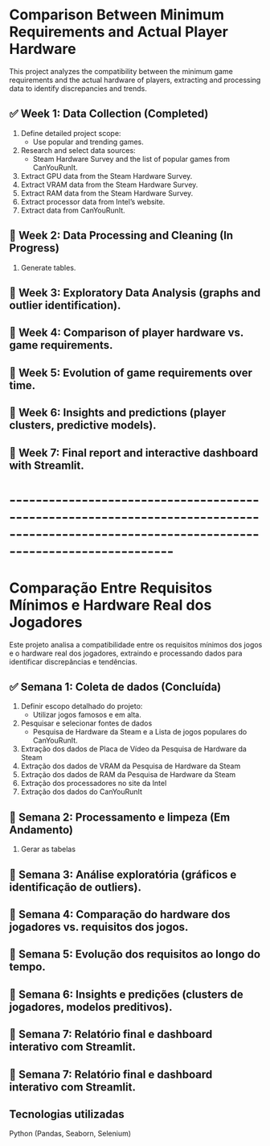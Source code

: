 # Comparison Between Minimum Requirements and Actual Player Hardware

This project analyzes the compatibility between the minimum game requirements and the actual hardware of players, extracting and processing data to identify discrepancies and trends.

## ✅ Week 1: Data Collection (Completed)
1. Define detailed project scope:
    - Use popular and trending games.
2. Research and select data sources:
    - Steam Hardware Survey and the list of popular games from CanYouRunIt.
3. Extract GPU data from the Steam Hardware Survey.
4. Extract VRAM data from the Steam Hardware Survey.
5. Extract RAM data from the Steam Hardware Survey.
6. Extract processor data from Intel’s website.
7. Extract data from CanYouRunIt.

## 🔄 Week 2: Data Processing and Cleaning (In Progress)
1. Generate tables.

## 🔄 Week 3: Exploratory Data Analysis (graphs and outlier identification).

## 🔄 Week 4: Comparison of player hardware vs. game requirements.

## 🔄 Week 5: Evolution of game requirements over time.

## 🔄 Week 6: Insights and predictions (player clusters, predictive models).

## 🔄 Week 7: Final report and interactive dashboard with Streamlit.

# -------------------------------------------------------------------------------------------------------------------------------------------

# Comparação Entre Requisitos Mínimos e Hardware Real dos Jogadores

Este projeto analisa a compatibilidade entre os requisitos mínimos dos jogos e o hardware real dos jogadores, extraindo e processando dados para identificar discrepâncias e tendências.

## ✅ Semana 1: Coleta de dados (Concluída)
1. Definir escopo detalhado do projeto:
    - Utilizar jogos famosos e em alta.
2. Pesquisar e selecionar fontes de dados
    - Pesquisa de Hardware da Steam e a Lista de jogos populares do CanYouRunIt.
3. Extração dos dados de Placa de Vídeo da Pesquisa de Hardware da Steam
4. Extração dos dados de VRAM da Pesquisa de Hardware da Steam
5. Extração dos dados de RAM da Pesquisa de Hardware da Steam
6. Extração dos processadores no site da Intel
7. Extração dos dados do CanYouRunIt

## 🔄 Semana 2: Processamento e limpeza (Em Andamento)

1. Gerar as tabelas
 
## 🔄 Semana 3: Análise exploratória (gráficos e identificação de outliers).

## 🔄 Semana 4: Comparação do hardware dos jogadores vs. requisitos dos jogos.

## 🔄 Semana 5: Evolução dos requisitos ao longo do tempo.

## 🔄 Semana 6: Insights e predições (clusters de jogadores, modelos preditivos).

## 🔄 Semana 7: Relatório final e dashboard interativo com Streamlit.

## 🔄 Semana 7: Relatório final e dashboard interativo com Streamlit.

## Tecnologias utilizadas

Python (Pandas, Seaborn, Selenium)